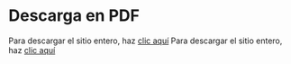 # Descarga en PDF

Para descargar el sitio entero, haz [clic aquí](../docs_src/Guía_Instalación_Windows_11.md)
Para descargar el sitio entero, haz [clic aquí](../docs_src/Especificaciones_Técnicas_iPhone_16.md)
